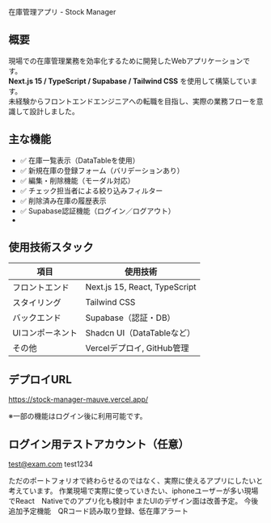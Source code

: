 在庫管理アプリ - Stock Manager

## 概要

現場での在庫管理業務を効率化するために開発したWebアプリケーションです。  
**Next.js 15 / TypeScript / Supabase / Tailwind CSS** を使用して構築しています。  
未経験からフロントエンドエンジニアへの転職を目指し、実際の業務フローを意識して設計しました。

## 主な機能

- ✅ 在庫一覧表示（DataTableを使用）
- ✅ 新規在庫の登録フォーム（バリデーションあり）
- ✅ 編集・削除機能（モーダル対応）
- ✅ チェック担当者による絞り込みフィルター
- ✅ 削除済み在庫の履歴表示
- ✅ Supabase認証機能（ログイン／ログアウト）
-

## 使用技術スタック

| 項目             | 使用技術                      |
| ---------------- | ----------------------------- |
| フロントエンド   | Next.js 15, React, TypeScript |
| スタイリング     | Tailwind CSS                  |
| バックエンド     | Supabase（認証・DB）          |
| UIコンポーネント | Shadcn UI（DataTableなど）    |
| その他           | Vercelデプロイ, GitHub管理    |

## デプロイURL
https://stock-manager-mauve.vercel.app/

※一部の機能はログイン後に利用可能です。

## ログイン用テストアカウント（任意）
test@exam.com
test1234

ただのポートフォリオで終わらせるのではなく、実際に使えるアプリにしたいと考えています。
作業現場で実際に使っていきたい、iphoneユーザーが多い現場でReact　Nativeでのアプリ化も検討中
またUIのデザイン面は改善予定。
今後　追加予定機能　QRコード読み取り登録、低在庫アラート



